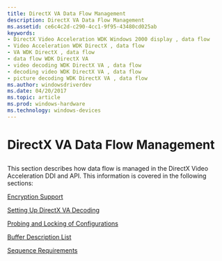 ```yaml
---
title: DirectX VA Data Flow Management
description: DirectX VA Data Flow Management
ms.assetid: ce6c4c2d-c290-4cc1-9f95-43480cd025ab
keywords:
- DirectX Video Acceleration WDK Windows 2000 display , data flow
- Video Acceleration WDK DirectX , data flow
- VA WDK DirectX , data flow
- data flow WDK DirectX VA
- video decoding WDK DirectX VA , data flow
- decoding video WDK DirectX VA , data flow
- picture decoding WDK DirectX VA , data flow
ms.author: windowsdriverdev
ms.date: 04/20/2017
ms.topic: article
ms.prod: windows-hardware
ms.technology: windows-devices
---
```


# DirectX VA Data Flow Management


## <span id="ddk_directx_va_data_flow_management_gg"></span><span id="DDK_DIRECTX_VA_DATA_FLOW_MANAGEMENT_GG"></span>


This section describes how data flow is managed in the DirectX Video Acceleration DDI and API. This information is covered in the following sections:

[Encryption Support](encryption-support.md)

[Setting Up DirectX VA Decoding](setting-up-directx-va-decoding.md)

[Probing and Locking of Configurations](probing-and-locking-of-configurations.md)

[Buffer Description List](buffer-description-list.md)

[Sequence Requirements](sequence-requirements.md)

 

 






